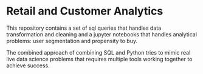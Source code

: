 # Retail and Customer Analytics

This repository contains a set of sql queries that handles data transformation and cleaning and a jupyter notebooks that handles analytical problems: user segmentation and propensity to buy.

The combined approach of combining SQL and Python tries to mimic real live data science problems that requires multiple tools working together to achieve success.
